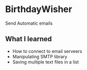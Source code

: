 # BirthdayWisher
Send Automatic emails

## What I learned
  * How to connect to email serveers
  * Manipulating SMTP library
  * Saving multiple text files in a list
